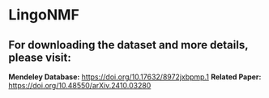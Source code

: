 # LingoNMF

## For downloading the dataset and more details, please visit:

**Mendeley Database:** https://doi.org/10.17632/8972jxbpmp.1
**Related Paper:** https://doi.org/10.48550/arXiv.2410.03280
